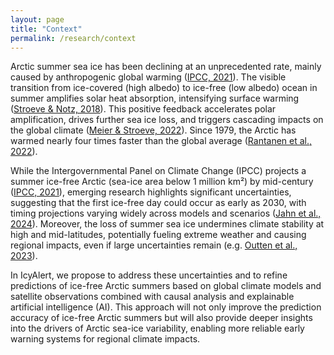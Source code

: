 ```yaml
---
layout: page
title: "Context"
permalink: /research/context
---
```


Arctic summer sea ice has been declining at an unprecedented rate, mainly caused by anthropogenic global warming ([IPCC, 2021](https://doi.org/10.1017/9781009157896.001)). The visible transition from ice-covered (high albedo) to ice-free (low albedo) ocean in summer amplifies solar heat absorption, intensifying surface warming ([Stroeve & Notz, 2018](https://doi.org/10.1088/1748-9326/aade56)). This positive feedback accelerates polar amplification, drives further sea ice loss, and triggers cascading impacts on the global climate ([Meier & Stroeve, 2022](https://doi.org/10.5670/oceanog.2022.114)). Since 1979, the Arctic has warmed nearly four times faster than the global average ([Rantanen et al., 2022](https://doi.org/10.1038/s43247-022-00498-3)).

While the Intergovernmental Panel on Climate Change (IPCC) projects a summer ice-free Arctic (sea-ice area below 1 million km²) by mid-century ([IPCC, 2021](https://doi.org/10.1017/9781009157896.011)), emerging research highlights significant uncertainties, suggesting that the first ice-free day could occur as early as 2030, with timing projections varying widely across models and scenarios ([Jahn et al., 2024](https://doi.org/10.1038/s43017-023-00515-9)). Moreover, the loss of summer sea ice undermines climate stability at high and mid-latitudes, potentially fueling extreme weather and causing regional impacts, even if large uncertainties remain (e.g. [Outten et al., 2023](https://doi.org/10.5194/wcd-4-95-2023)).

In IcyAlert, we propose to address these uncertainties and to refine predictions of ice-free Arctic summers based on global climate models and satellite observations combined with causal analysis and explainable artificial intelligence (AI). This approach will not only improve the prediction accuracy of ice-free Arctic summers but will also provide deeper insights into the drivers of Arctic sea-ice variability, enabling more reliable early warning systems for regional climate impacts.
